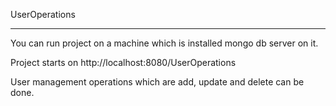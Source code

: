 UserOperations
**************

You can run project on a machine which is installed mongo db server on it.

Project starts on http://localhost:8080/UserOperations

User management operations which are add, update and delete can be done.
